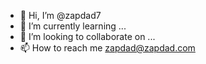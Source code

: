 - 👋 Hi, I’m @zapdad7
- 🌱 I’m currently learning ...
- 💞️ I’m looking to collaborate on ...
- 📫 How to reach me zapdad@zapdad.com

<!---
zapdad7/zapdad7 is a ✨ special ✨ repository because its `README.md` (this file) appears on your GitHub profile.
You can click the Preview link to take a look at your changes.
--->
